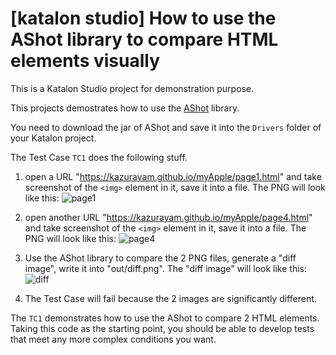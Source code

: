 # [katalon studio] How to use the AShot library to compare HTML elements visually

This is a Katalon Studio project for demonstration purpose.

This projects demostrates how to use the [AShot](https://mvnrepository.com/artifact/ru.yandex.qatools.ashot/ashot/1.5.4) library.

You need to download the jar of AShot and save it into the `Drivers` folder of your Katalon project.

The Test Case `TC1` does the following stuff.

1. open a URL "https://kazurayam.github.io/myApple/page1.html" and take screenshot of the `<img>` element in it, save it into a file. The PNG will look like this: ![page1](https://kazurayam.github.io/katalon-studio-compare-2-html-elements-as-image/images/img1.png)

2. open another URL "https://kazurayam.github.io/myApple/page4.html" and take screenshot of the `<img>` element in it, save it into a file. The PNG will look like this: ![page4](https://kazurayam.github.io/katalon-studio-compare-2-html-elements-as-image/images/img4.png)

3. Use the AShot library to compare the 2 PNG files, generate a "diff image", write it into "out/diff.png". The "diff image" will look like this: ![diff](https://kazurayam.github.io/katalon-studio-compare-2-html-elements-as-image/images/diff.png)

4. The Test Case will fail because the 2 images are significantly different.

The `TC1` demonstrates how to use the AShot to compare 2 HTML elements. Taking this code as the starting point, you should be able to develop tests that meet any more complex conditions you want.
